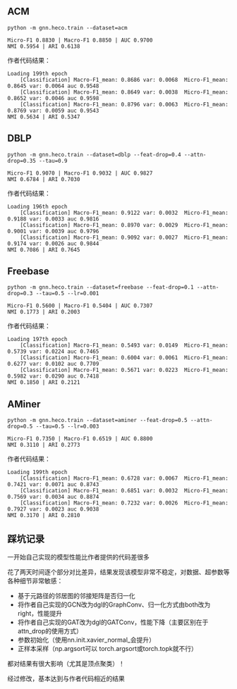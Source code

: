 ## ACM
`python -m gnn.heco.train --dataset=acm`

```
Micro-F1 0.8830 | Macro-F1 0.8850 | AUC 0.9700
NMI 0.5954 | ARI 0.6138
```

作者代码结果：
```
Loading 199th epoch
    [Classification] Macro-F1_mean: 0.8686 var: 0.0068  Micro-F1_mean: 0.8645 var: 0.0064 auc 0.9548
    [Classification] Macro-F1_mean: 0.8649 var: 0.0038  Micro-F1_mean: 0.8652 var: 0.0046 auc 0.9598
    [Classification] Macro-F1_mean: 0.8796 var: 0.0063  Micro-F1_mean: 0.8769 var: 0.0059 auc 0.9543
NMI 0.5634 | ARI 0.5347
```

## DBLP
`python -m gnn.heco.train --dataset=dblp --feat-drop=0.4 --attn-drop=0.35 --tau=0.9`

```
Micro-F1 0.9070 | Macro-F1 0.9032 | AUC 0.9827
NMI 0.6784 | ARI 0.7030
```

作者代码结果：
```
Loading 196th epoch
    [Classification] Macro-F1_mean: 0.9122 var: 0.0032  Micro-F1_mean: 0.9188 var: 0.0033 auc 0.9816
    [Classification] Macro-F1_mean: 0.8970 var: 0.0029  Micro-F1_mean: 0.9001 var: 0.0039 auc 0.9796
    [Classification] Macro-F1_mean: 0.9092 var: 0.0027  Micro-F1_mean: 0.9174 var: 0.0026 auc 0.9844
NMI 0.7086 | ARI 0.7645
```

## Freebase
`python -m gnn.heco.train --dataset=freebase --feat-drop=0.1 --attn-drop=0.3 --tau=0.5 --lr=0.001`

```
Micro-F1 0.5600 | Macro-F1 0.5404 | AUC 0.7307
NMI 0.1773 | ARI 0.2003
```

作者代码结果：
```
Loading 197th epoch
    [Classification] Macro-F1_mean: 0.5493 var: 0.0149  Micro-F1_mean: 0.5739 var: 0.0224 auc 0.7465
    [Classification] Macro-F1_mean: 0.6004 var: 0.0061  Micro-F1_mean: 0.6277 var: 0.0102 auc 0.7709
    [Classification] Macro-F1_mean: 0.5671 var: 0.0223  Micro-F1_mean: 0.5982 var: 0.0290 auc 0.7418
NMI 0.1850 | ARI 0.2121
```

## AMiner
`python -m gnn.heco.train --dataset=aminer --feat-drop=0.5 --attn-drop=0.5 --tau=0.5 --lr=0.003`

```
Micro-F1 0.7350 | Macro-F1 0.6519 | AUC 0.8800
NMI 0.3110 | ARI 0.2773
```

作者代码结果：
```
Loading 199th epoch
    [Classification] Macro-F1_mean: 0.6728 var: 0.0067  Micro-F1_mean: 0.7421 var: 0.0071 auc 0.8743
    [Classification] Macro-F1_mean: 0.6851 var: 0.0032  Micro-F1_mean: 0.7569 var: 0.0034 auc 0.8874
    [Classification] Macro-F1_mean: 0.7232 var: 0.0026  Micro-F1_mean: 0.7927 var: 0.0023 auc 0.9038
NMI 0.3170 | ARI 0.2810
```


## 踩坑记录
一开始自己实现的模型性能比作者提供的代码差很多

花了两天时间逐个部分对比差异，结果发现该模型非常不稳定，对数据、超参数等各种细节非常敏感：

* 基于元路径的邻居图的邻接矩阵是否归一化
* 将作者自己实现的GCN改为dgl的GraphConv、归一化方式由both改为right，性能提升
* 将作者自己实现的GAT改为dgl的GATConv，性能下降（主要区别在于attn_drop的使用方式）
* 参数初始化（使用nn.init.xavier_normal_会提升）
* 正样本采样（np.argsort可以 torch.argsort或torch.topk就不行）

都对结果有很大影响（尤其是顶点聚类）！

经过修改，基本达到与作者代码相近的结果
